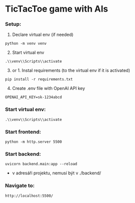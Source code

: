 # TicTacToe game with AIs

### Setup:
1. Declare virtual env (if needed)
```
python -m venv venv
```
2. Start virtual env
```
.\\venv\\Scripts\\activate
```
3. or 1. Instal requirements (to the virtual env if it is activated)
```
pip install -r requirements.txt
```
4. Create .env file with OpenAI API key
```
OPENAI_API_KEY=sk-1234abcd
```

### Start virtual env:
```
.\\venv\\Scripts\\activate
```


### Start frontend:
```
python -m http.server 5500
```

### Start backend:
```
uvicorn backend.main:app --reload
```
- v adresáři projektu, nemusí být v ./backend/

### Navigate to:
```
http://localhost:5500/
```
